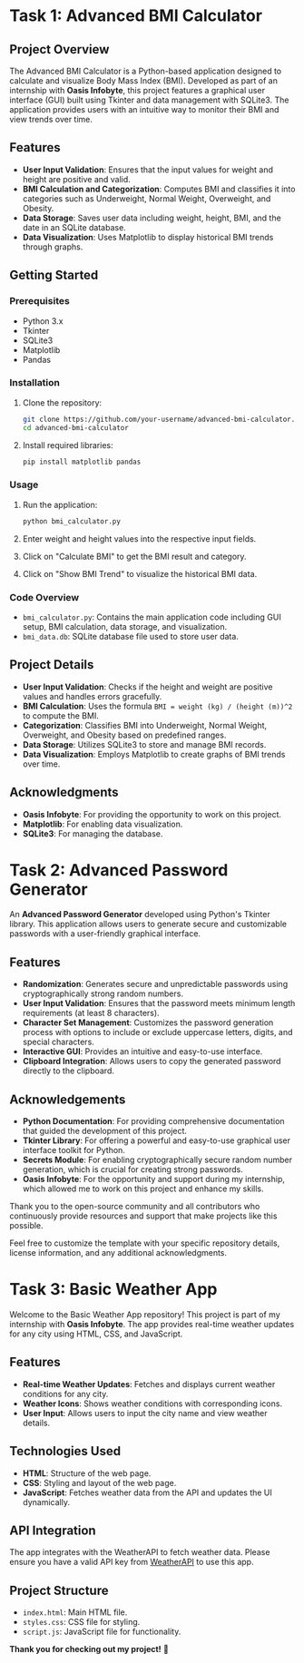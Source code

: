 # Task 1: Advanced BMI Calculator

## Project Overview

The Advanced BMI Calculator is a Python-based application designed to calculate and visualize Body Mass Index (BMI). Developed as part of an internship with **Oasis Infobyte**, this project features a graphical user interface (GUI) built using Tkinter and data management with SQLite3. The application provides users with an intuitive way to monitor their BMI and view trends over time.

## Features

- **User Input Validation**: Ensures that the input values for weight and height are positive and valid.
- **BMI Calculation and Categorization**: Computes BMI and classifies it into categories such as Underweight, Normal Weight, Overweight, and Obesity.
- **Data Storage**: Saves user data including weight, height, BMI, and the date in an SQLite database.
- **Data Visualization**: Uses Matplotlib to display historical BMI trends through graphs.

## Getting Started

### Prerequisites

- Python 3.x
- Tkinter
- SQLite3
- Matplotlib
- Pandas

### Installation

1. Clone the repository:
    ```bash
    git clone https://github.com/your-username/advanced-bmi-calculator.git
    cd advanced-bmi-calculator
    ```

2. Install required libraries:
    ```bash
    pip install matplotlib pandas
    ```

### Usage

1. Run the application:
    ```bash
    python bmi_calculator.py
    ```

2. Enter weight and height values into the respective input fields.
3. Click on "Calculate BMI" to get the BMI result and category.
4. Click on "Show BMI Trend" to visualize the historical BMI data.

### Code Overview

- `bmi_calculator.py`: Contains the main application code including GUI setup, BMI calculation, data storage, and visualization.
- `bmi_data.db`: SQLite database file used to store user data.

## Project Details

- **User Input Validation**: Checks if the height and weight are positive values and handles errors gracefully.
- **BMI Calculation**: Uses the formula `BMI = weight (kg) / (height (m))^2` to compute the BMI.
- **Categorization**: Classifies BMI into Underweight, Normal Weight, Overweight, and Obesity based on predefined ranges.
- **Data Storage**: Utilizes SQLite3 to store and manage BMI records.
- **Data Visualization**: Employs Matplotlib to create graphs of BMI trends over time.


## Acknowledgments

- **Oasis Infobyte**: For providing the opportunity to work on this project.
- **Matplotlib**: For enabling data visualization.
- **SQLite3**: For managing the database.


# Task 2: Advanced Password Generator

An **Advanced Password Generator** developed using Python's Tkinter library. This application allows users to generate secure and customizable passwords with a user-friendly graphical interface. 

## Features

- **Randomization**: Generates secure and unpredictable passwords using cryptographically strong random numbers.
- **User Input Validation**: Ensures that the password meets minimum length requirements (at least 8 characters).
- **Character Set Management**: Customizes the password generation process with options to include or exclude uppercase letters, digits, and special characters.
- **Interactive GUI**: Provides an intuitive and easy-to-use interface.
- **Clipboard Integration**: Allows users to copy the generated password directly to the clipboard.

## Acknowledgements

- **Python Documentation**: For providing comprehensive documentation that guided the development of this project.
- **Tkinter Library**: For offering a powerful and easy-to-use graphical user interface toolkit for Python.
- **Secrets Module**: For enabling cryptographically secure random number generation, which is crucial for creating strong passwords.
- **Oasis Infobyte**: For the opportunity and support during my internship, which allowed me to work on this project and enhance my skills.

Thank you to the open-source community and all contributors who continuously provide resources and support that make projects like this possible.

Feel free to customize the template with your specific repository details, license information, and any additional acknowledgments.


# Task 3: Basic Weather App

Welcome to the Basic Weather App repository! This project is part of my internship with **Oasis Infobyte**. The app provides real-time weather updates for any city using HTML, CSS, and JavaScript.

## Features

- **Real-time Weather Updates**: Fetches and displays current weather conditions for any city.
- **Weather Icons**: Shows weather conditions with corresponding icons.
- **User Input**: Allows users to input the city name and view weather details.

## Technologies Used

- **HTML**: Structure of the web page.
- **CSS**: Styling and layout of the web page.
- **JavaScript**: Fetches weather data from the API and updates the UI dynamically.

## API Integration

The app integrates with the WeatherAPI to fetch weather data. Please ensure you have a valid API key from [WeatherAPI](https://www.weatherapi.com/) to use this app.

## Project Structure

- `index.html`: Main HTML file.
- `styles.css`: CSS file for styling.
- `script.js`: JavaScript file for functionality.

**Thank you for checking out my project!** 🎉
